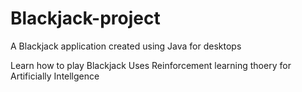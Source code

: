 # Blackjack-project
A Blackjack application created using Java for desktops

Learn how to play Blackjack
Uses Reinforcement learning thoery for Artificially Intellgence

